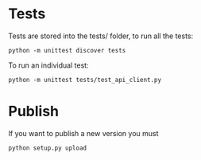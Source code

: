 # Tests

Tests are stored into the tests/ folder, to run all the tests:

    python -m unittest discover tests

To run an individual test:

    python -m unittest tests/test_api_client.py

# Publish

If you want to publish a new version you must

    python setup.py upload
